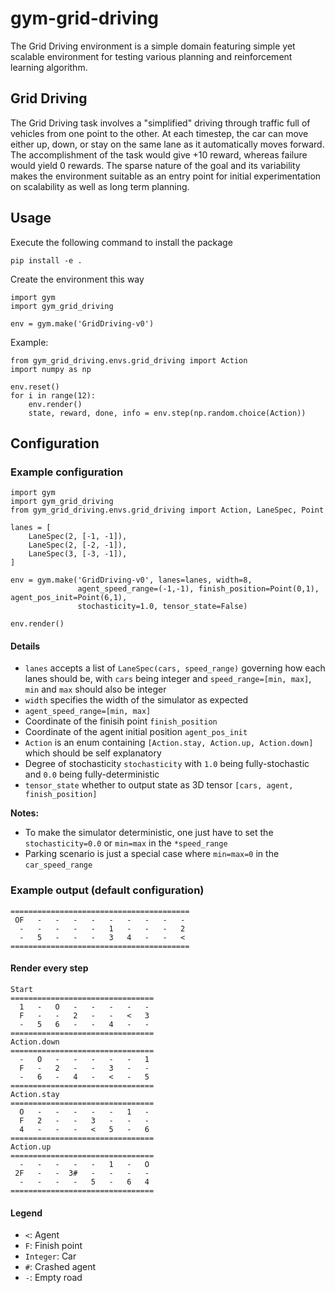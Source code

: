 # gym-grid-driving

The Grid Driving environment is a simple domain featuring simple yet scalable environment for testing various planning and reinforcement learning algorithm.

## Grid Driving

The Grid Driving task involves a "simplified" driving through traffic full of vehicles from one point to the other. At each timestep, the car can move either up, down, or stay on the same lane as it automatically moves forward. The accomplishment of the task would give +10 reward, whereas failure would yield 0 rewards. The sparse nature of the goal and its variability makes the environment suitable as an entry point for initial experimentation on scalability as well as long term planning.

## Usage

Execute the following command to install the package
```
pip install -e .
```

Create the environment this way
```
import gym
import gym_grid_driving

env = gym.make('GridDriving-v0')
```

Example:
```
from gym_grid_driving.envs.grid_driving import Action
import numpy as np

env.reset()
for i in range(12):
    env.render()
    state, reward, done, info = env.step(np.random.choice(Action))
```

## Configuration

### Example configuration
```
import gym
import gym_grid_driving
from gym_grid_driving.envs.grid_driving import Action, LaneSpec, Point

lanes = [
    LaneSpec(2, [-1, -1]),
    LaneSpec(2, [-2, -1]),
    LaneSpec(3, [-3, -1]),
]

env = gym.make('GridDriving-v0', lanes=lanes, width=8, 
               agent_speed_range=(-1,-1), finish_position=Point(0,1), agent_pos_init=Point(6,1),
               stochasticity=1.0, tensor_state=False)

env.render()
```

#### Details

* `lanes` accepts a list of `LaneSpec(cars, speed_range)` governing how each lanes should be, with `cars` being integer and `speed_range=[min, max]`, `min` and `max` should also be integer
* `width` specifies the width of the simulator as expected
* `agent_speed_range=[min, max]` 
* Coordinate of the finisih point `finish_position` 
* Coordinate of the agent initial position `agent_pos_init`
* `Action` is an enum containing `[Action.stay, Action.up, Action.down]` which should be self explanatory
* Degree of stochasticity `stochasticity` with `1.0` being fully-stochastic and `0.0` being fully-deterministic
* `tensor_state` whether to output state as 3D tensor `[cars, agent, finish_position]`

**Notes:** 

* To make the simulator deterministic, one just have to set the `stochasticity=0.0` or `min=max` in the `*speed_range`
* Parking scenario is just a special case where `min=max=0` in the `car_speed_range`

### Example output (default configuration)
```
========================================
 OF   -   -   -   -   -   -   -   -   -
  -   -   -   -   -   1   -   -   -   2
  -   5   -   -   -   3   4   -   -   <
========================================
```

#### Render every step
```
Start
================================
  1   -   O   -   -   -   -   -
  F   -   -   2   -   -   <   3
  -   5   6   -   -   4   -   -
================================
Action.down
================================
  -   O   -   -   -   -   -   1
  F   -   2   -   -   3   -   -
  -   6   -   4   -   <   -   5
================================
Action.stay
================================
  O   -   -   -   -   -   1   -
  F   2   -   -   3   -   -   -
  4   -   -   -   <   5   -   6
================================
Action.up
================================
  -   -   -   -   -   1   -   O
 2F   -   -  3#   -   -   -   -
  -   -   -   -   5   -   6   4
================================
```

#### Legend

* `<`: Agent
* `F`: Finish point
* `Integer`: Car
* `#`: Crashed agent
* `-`: Empty road